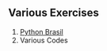 ## Various Exercises

1. [Python Brasil](https://wiki.python.org.br/ListaDeExercicios)
2. Various Codes


